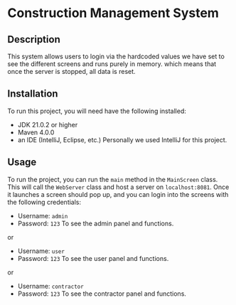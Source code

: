 # Construction Management System

## Description
This system allows users to login via the hardcoded values we have set to see the different screens and runs purely in memory.
which means that once the server is stopped, all data is reset. 

## Installation
To run this project, you will need have the following installed:
- JDK 21.0.2 or higher
- Maven 4.0.0
- an IDE (IntelliJ, Eclipse, etc.) Personally we used IntelliJ for this project.

## Usage
To run the project, you can run the `main` method in the `MainScreen` class. This will call the `WebServer` class and host a server on `localhost:8081`.
Once it launches a screen should pop up, and you can login into the screens with the following credentials:
- Username: `admin`
- Password: `123`
To see the admin panel and functions.

or
- Username: `user`
- Password: `123`
To see the user panel and functions.

or
- Username: `contractor`
- Password: `123`
To see the contractor panel and functions.

